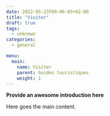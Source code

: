 ```yaml
---
date: 2022-05-23T09:06:03+02:00
title: "Visiter"
draft: true
tags:
  - unknown
categories:
  - general

menu:
  main:
    name: Visiter
    parent: Guides touristiques
    weight: 1
---
```


**Provide an awesome introduction here**
<!--more-->

Here goes the main content.